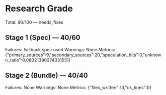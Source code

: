 # Research Grade
Total: 80/100 — needs_fixes

## Stage 1 (Spec) — 40/60
Failures: Fallback spec used
Warnings: None
Metrics: {"primary_sources":9,"secondary_sources":20,"speculation_hits":0,"unknown_ratio":0.08021390374331551}

## Stage 2 (Bundle) — 40/40
Failures: None
Warnings: None
Metrics: {"files_written":13,"ok_lines":0}